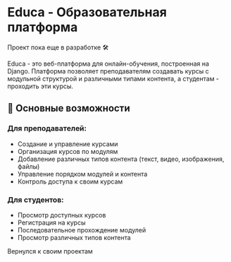 # Educa - Образовательная платформа 

Проект пока еще в разработке 🛠 

Educa - это веб-платформа для онлайн-обучения, построенная на Django. Платформа позволяет преподавателям создавать курсы с модульной структурой и различными типами контента, а студентам - проходить эти курсы.

## 🚀 Основные возможности 

### Для преподавателей:
- Создание и управление курсами
- Организация курсов по модулям
- Добавление различных типов контента (текст, видео, изображения, файлы)
- Управление порядком модулей и контента
- Контроль доступа к своим курсам

### Для студентов:
- Просмотр доступных курсов
- Регистрация на курсы
- Последовательное прохождение модулей
- Просмотр различных типов контента

Вернулся к своим проектам 